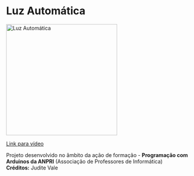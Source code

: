 # Luz Automática

<a href="https://youtu.be/y69FQUxHXTY">
<img width="300" src="https://img.youtube.com/vi/y69FQUxHXTY/0.jpg" alt="Luz Automática"/>
  <p>Link para vídeo</p>
</a>
<p>
  Projeto desenvolvido no âmbito da ação de formação - <b>Programação com Arduinos da ANPRI</b> (Associação de Professores de Informática)<br>
  <b>Créditos:</b> Judite Vale
</p>
